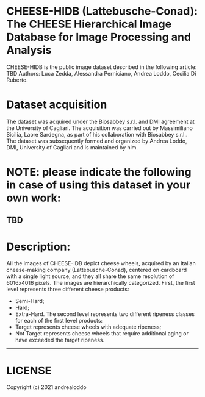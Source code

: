 # CHEESE-HIDB (Lattebusche-Conad): The CHEESE Hierarchical Image Database for Image Processing and Analysis
CHEESE-HIDB is the public image dataset described in the following article: TBD
Authors: Luca Zedda, Alessandra Perniciano, Andrea Loddo, Cecilia Di Ruberto.

# Dataset acquisition
The dataset was acquired under the Biosabbey s.r.l. and DMI agreement at the University of Cagliari. 
The acquisition was carried out by Massimiliano Sicilia, Laore Sardegna, as part of his collaboration with Biosabbey s.r.l..
The dataset was subsequently formed and organized by Andrea Loddo, DMI, University of Cagliari and is maintained by him.

# NOTE: please indicate the following in case of using this dataset in your own work:
TBD
---------------------------------------------------------------------------------------------------------------

# Description: 
All the images of CHEESE-IDB depict cheese wheels, acquired by an Italian cheese-making company (Lattebusche-Conad), 
centered on cardboard with a single light source, and they all share the same resolution of 6016x4016 pixels. 
The images are hierarchically categorized. First, the first level represents three different cheese products:
 - Semi-Hard;
 - Hard;
 - Extra-Hard.
The second level represents two different ripeness classes for each of the first level products:
 - Target represents cheese wheels with adequate ripeness;
 - Not Target represents cheese wheels that require additional aging or have exceeded the target ripeness.

---------------------------------------------------------------------------------------------------------------

# LICENSE

Copyright (c) 2021 andrealoddo
